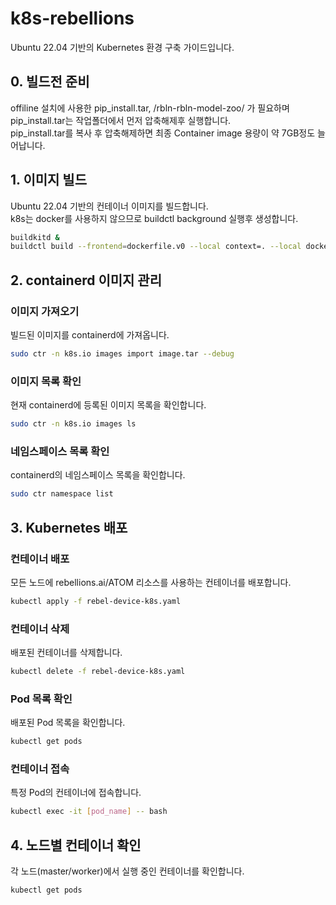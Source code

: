 # k8s-rebellions

Ubuntu 22.04 기반의 Kubernetes 환경 구축 가이드입니다.

## 0. 빌드전 준비

offiline 설치에 사용한 pip_install.tar, /rbln-rbln-model-zoo/ 가 필요하며 pip_install.tar는 작업폴더에서 먼저 압축해제후 실행합니다.  
pip_install.tar를 복사 후 압축해제하면 최종 Container image 용량이 약 7GB정도 늘어납니다.

## 1. 이미지 빌드

Ubuntu 22.04 기반의 컨테이너 이미지를 빌드합니다.  
k8s는 docker를 사용하지 않으므로 buildctl background 실행후 생성합니다.

```bash
buildkitd &
buildctl build --frontend=dockerfile.v0 --local context=. --local dockerfile=. --output type=oci,dest=image.tar,name=k8srebel:22.04
```

## 2. containerd 이미지 관리

### 이미지 가져오기

빌드된 이미지를 containerd에 가져옵니다.

```bash
sudo ctr -n k8s.io images import image.tar --debug
```

### 이미지 목록 확인

현재 containerd에 등록된 이미지 목록을 확인합니다.

```bash
sudo ctr -n k8s.io images ls
```

### 네임스페이스 목록 확인

containerd의 네임스페이스 목록을 확인합니다.

```bash
sudo ctr namespace list
```

## 3. Kubernetes 배포

### 컨테이너 배포

모든 노드에 rebellions.ai/ATOM 리소스를 사용하는 컨테이너를 배포합니다.

```bash
kubectl apply -f rebel-device-k8s.yaml
```

### 컨테이너 삭제

배포된 컨테이너를 삭제합니다.

```bash
kubectl delete -f rebel-device-k8s.yaml
```

### Pod 목록 확인

배포된 Pod 목록을 확인합니다.

```bash
kubectl get pods
```

### 컨테이너 접속

특정 Pod의 컨테이너에 접속합니다.

```bash
kubectl exec -it [pod_name] -- bash
```

## 4. 노드별 컨테이너 확인

각 노드(master/worker)에서 실행 중인 컨테이너를 확인합니다.

```bash
kubectl get pods
```
